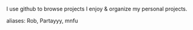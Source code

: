 I use github to browse projects I enjoy & organize my personal projects.

aliases: Rob, Partayyy, mnfu
